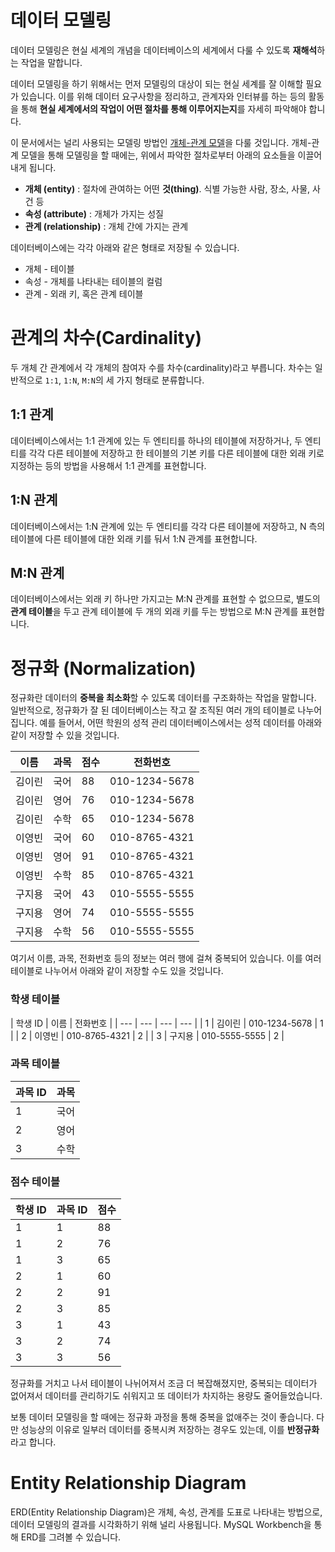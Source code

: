 # 데이터 모델링

데이터 모델링은 현실 세계의 개념을 데이터베이스의 세계에서 다룰 수 있도록 **재해석**하는 작업을 말합니다.

데이터 모델링을 하기 위해서는 먼저 모델링의 대상이 되는 현실 세계를 잘 이해할 필요가 있습니다.
이를 위해 데이터 요구사항을 정리하고, 관계자와 인터뷰를 하는 등의 활동을 통해
**현실 세계에서의 작업이 어떤 절차를 통해 이루어지는지**를 자세히 파악해야 합니다.

이 문서에서는 널리 사용되는 모델링 방법인 [개체-관계 모델](https://ko.wikipedia.org/wiki/%EA%B0%9C%EC%B2%B4-%EA%B4%80%EA%B3%84_%EB%AA%A8%EB%8D%B8)을 다룰 것입니다.
개체-관계 모델을 통해 모델링을 할 때에는, 위에서 파악한 절차로부터 아래의 요소들을 이끌어 내게 됩니다.

- **개체 (entity)** : 절차에 관여하는 어떤 **것(thing)**. 식별 가능한 사람, 장소, 사물, 사건 등
- **속성 (attribute)** : 개체가 가지는 성질
- **관계 (relationship)** : 개체 간에 가지는 관계

데이터베이스에는 각각 아래와 같은 형태로 저장될 수 있습니다.

- 개체 - 테이블
- 속성 - 개체를 나타내는 테이블의 컬럼
- 관계 - 외래 키, 혹은 관계 테이블

# 관계의 차수(Cardinality)

두 개체 간 관계에서 각 개체의 참여자 수를 차수(cardinality)라고 부릅니다. 차수는 일반적으로 `1:1`, `1:N`, `M:N`의 세 가지 형태로 분류합니다.

## 1:1 관계

데이터베이스에서는 1:1 관계에 있는 두 엔티티를 하나의 테이블에 저장하거나, 두 엔티티를 각각 다른 테이블에 저장하고 한 테이블의 기본 키를 다른 테이블에 대한 외래 키로 지정하는 등의 방법을 사용해서 1:1 관계를 표현합니다.

## 1:N 관계

데이터베이스에서는 1:N 관계에 있는 두 엔티티를 각각 다른 테이블에 저장하고, N 측의 테이블에 다른 테이블에 대한 외래 키를 둬서 1:N 관계를 표현합니다.

## M:N 관계

데이터베이스에서는 외래 키 하나만 가지고는 M:N 관계를 표현할 수 없으므로, 별도의 **관계 테이블**을 두고 관계 테이블에 두 개의 외래 키를 두는 방법으로 M:N 관계를 표현합니다.

# 정규화 (Normalization)

정규화란 데이터의 **중복을 최소화**할 수 있도록 데이터를 구조화하는 작업을 말합니다. 일반적으로, 정규화가 잘 된 데이터베이스는 작고 잘 조직된 여러 개의 테이블로 나누어집니다. 예를 들어서, 어떤 학원의 성적 관리 데이터베이스에서는 성적 데이터를 아래와 같이 저장할 수 있을 것입니다.

| 이름 | 과목 | 점수 | 전화번호 |
| --- | --- | --- | --- |
| 김이린 | 국어 | 88 | 010-1234-5678 |
| 김이린 | 영어 | 76 | 010-1234-5678 |
| 김이린 | 수학 | 65 | 010-1234-5678 |
| 이영빈 | 국어 | 60 | 010-8765-4321 |
| 이영빈 | 영어 | 91 | 010-8765-4321 |
| 이영빈 | 수학 | 85 | 010-8765-4321 |
| 구지용 | 국어 | 43 | 010-5555-5555 |
| 구지용 | 영어 | 74 | 010-5555-5555 |
| 구지용 | 수학 | 56 | 010-5555-5555 |

여기서 이름, 과목, 전화번호 등의 정보는 여러 행에 걸쳐 중복되어 있습니다. 이를 여러 테이블로 나누어서 아래와 같이 저장할 수도 있을 것입니다.

### 학생 테이블

| 학생 ID | 이름 | 전화번호 |
| --- | --- | --- | --- |
| 1 | 김이린 | 010-1234-5678 | 1 |
| 2 | 이영빈 | 010-8765-4321 | 2 |
| 3 | 구지용 | 010-5555-5555 | 2 |

### 과목 테이블

| 과목 ID | 과목 |
| --- | --- |
| 1 | 국어 |
| 2 | 영어 |
| 3 | 수학 |

### 점수 테이블

| 학생 ID | 과목 ID | 점수 |
| --- | --- | --- |
| 1 | 1 | 88 |
| 1 | 2 | 76 |
| 1 | 3 | 65 |
| 2 | 1 | 60 |
| 2 | 2 | 91 |
| 2 | 3 | 85 |
| 3 | 1 | 43 |
| 3 | 2 | 74 |
| 3 | 3 | 56 |

정규화를 거치고 나서 테이블이 나뉘어져서 조금 더 복잡해졌지만, 중복되는 데이터가 없어져서 데이터를 관리하기도 쉬워지고 또 데이터가 차지하는 용량도 줄어들었습니다.

보통 데이터 모델링을 할 때에는 정규화 과정을 통해 중복을 없애주는 것이 좋습니다. 다만 성능상의 이유로 일부러 데이터를 중복시켜 저장하는 경우도 있는데, 이를 **반정규화**라고 합니다.

# Entity Relationship Diagram

ERD(Entity Relationship Diagram)은 개체, 속성, 관계를 도표로 나타내는 방법으로, 데이터 모델링의 결과를 시각화하기 위해 널리 사용됩니다.
MySQL Workbench을 통해 ERD를 그려볼 수 있습니다.

